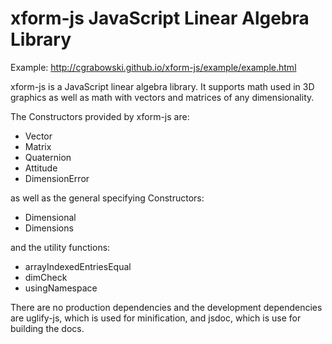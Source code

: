 xform-js JavaScript Linear Algebra Library
==========================================

Example: http://cgrabowski.github.io/xform-js/example/example.html

xform-js is a JavaScript linear algebra library. It supports math used in 3D graphics as well as
math with vectors and matrices of any dimensionality.

The Constructors provided by xform-js are:

* Vector
* Matrix
* Quaternion
* Attitude
* DimensionError

as well as the general specifying Constructors:

* Dimensional
* Dimensions

and the utility functions:

* arrayIndexedEntriesEqual
* dimCheck
* usingNamespace

There are no production dependencies and the development dependencies are
uglify-js, which is used for minification, and jsdoc, which is use for building
the docs.

